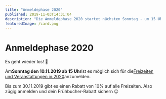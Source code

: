 ```yaml
---
title: "Anmeldephase 2020"
published: 2019-11-03T14:31:04
description: "Die Anmeldephase 2020 startet nächsten Sonntag - um 15 Uhr!\n\nHier gehts zu den Events: https://www.ec-nordbund.de/veranstaltung/\n\nTipp: Sichert euch den Frühbucher-Rabatt bis zum 30.11.2019 ;)"
featuredImage: /card.png
---
```


# Anmeldephase 2020

<p>Es geht wieder los! 🎉</p><p>Am<strong>Sonntag den 10.11.2019 ab 15 Uhr</strong>ist es möglich sich für die<a href="https://www.ec-nordbund.de/veranstaltung/">Freizeiten und Veranstaltungen in 2020</a>anzumelden.</p><p>Bis zum 30.11.2019 gibt es einen Rabatt von 10% auf alle Freizeiten. Also zügig anmelden und dein Frühbucher-Rabatt sichern 😉</p>